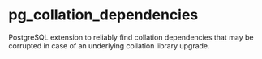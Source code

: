 pg_collation_dependencies
=========================

PostgreSQL extension to reliably find collation dependencies that may be
corrupted in case of an underlying collation library upgrade.
